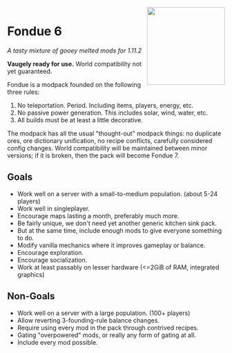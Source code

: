 <img src="https://rawgit.com/elytra/Fondue6/master/fondue.svg" align="right" width="180px"/>

# Fondue 6
*A tasty mixture of gooey melted mods for 1.11.2*

**Vaugely ready for use.** World compatibility not yet guaranteed.

Fondue is a modpack founded on the following three rules:

1. No teleportation. Period. Including items, players, energy, etc.
2. No passive power generation. This includes solar, wind, water, etc.
3. All builds must be at least a little decorative.

The modpack has all the usual "thought-out" modpack things: no duplicate ores,
ore dictionary unification, no recipe conflicts, carefully considered config
changes. World compatibility will be maintained between minor versions; if it
is broken, then the pack will become Fondue 7.

## Goals

* Work well on a server with a small-to-medium population. (about 5-24 players)
* Work well in singleplayer.
* Encourage maps lasting a month, preferably much more.
* Be fairly unique, we don't need yet another generic kitchen sink pack.
* But at the same time, include enough mods to give everyone something to do.
* Modify vanilla mechanics where it improves gameplay or balance.
* Encourage exploration.
* Encourage socialization.
* Work at least passably on lesser hardware (<=2GiB of RAM, integrated graphics)

## Non-Goals

* Work well on a server with a large population. (100+ players)
* Allow reverting 3-founding-rule balance changes.
* Require using every mod in the pack through contrived recipes.
* Gating "overpowered" mods, or really any form of gating at all.
* Include every mod possible.
